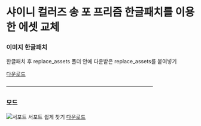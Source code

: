샤이니 컬러즈 송 포 프리즘 한글패치를 이용한 에셋 교체
==========

### 이미지 한글패치

한글패치 후 replace_assets 폴더 안에 다운받은 replace_assets를 붙여넣기

[다운로드](https://github.com/Suya-Hime-Suki/Song-for-Prism-Replace-Assets/releases)

――――――――――――――――――――――――――――

### 모드

![서포트](https://i.imgur.com/PRjJcNc.png)
서포트 쉽게 찾기 [다운로드](http://zeldahagoshipda.com](https://github.com/Suya-Hime-Suki/Song-for-Prism-Replace-Assets/raw/main/mods/Easy%20Find%20Support/easy_find_support)https://github.com/Suya-Hime-Suki/Song-for-Prism-Replace-Assets/raw/main/mods/Easy%20Find%20Support/easy_find_support)
